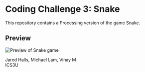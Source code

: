 # Coding Challenge 3: Snake
This repository contains a Processing version of the game Snake.

## Preview
![Preview of Snake game](https://media.giphy.com/media/SiEBs8zor0Ah68FNrZ/giphy.gif)

Jared Halls, Michael Lam, Vinay M  
ICS3U
